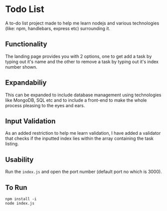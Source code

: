 # Todo List

A to-do list project made to help me learn nodejs and various technologies (like: npm, handlebars, express etc) surrounding it.

## Functionality
The landing page provides you with 2 options, one to get add a task by typing out it's name and the other to remove a task by typing out it's index number shown.

## Expandabiliy
This can be expanded to include database management using technologies like MongoDB, SQL etc and to include a front-end to make the whole process pleasing to the eyes and ears.

## Input Validation
As an added restriction to help me learn validation, I have added a validator that checks if the inputted index lies within the array containing the task listing.

## Usability
Run the `index.js` and open the port number (default port no which is 3000).

## To Run

```
npm install -i
node index.js
```
